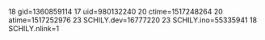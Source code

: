 18 gid=1360859114
17 uid=980132240
20 ctime=1517248264
20 atime=1517252976
23 SCHILY.dev=16777220
23 SCHILY.ino=55335941
18 SCHILY.nlink=1
